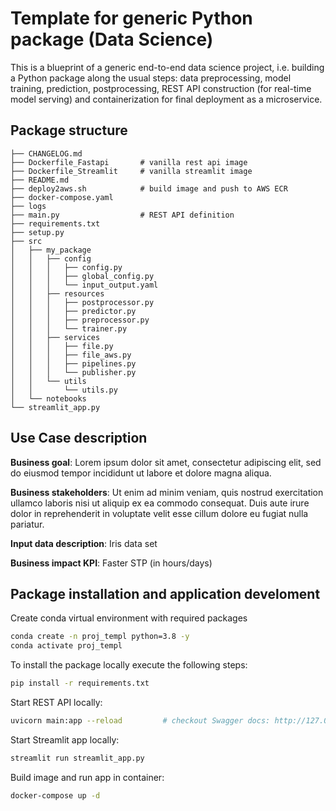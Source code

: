 # Template for generic Python package (Data Science) 

This is a blueprint of a generic end-to-end data science project, i.e. building a Python package along the usual steps: data preprocessing, model training, prediction, postprocessing, REST API construction (for real-time model serving) and containerization for final deployment as a microservice.

## Package structure

```
├── CHANGELOG.md
├── Dockerfile_Fastapi       # vanilla rest api image
├── Dockerfile_Streamlit     # vanilla streamlit image
├── README.md
├── deploy2aws.sh            # build image and push to AWS ECR
├── docker-compose.yaml
├── logs
├── main.py                  # REST API definition 
├── requirements.txt
├── setup.py
├── src
│   ├── my_package
│   │   ├── config
│   │   │   ├── config.py
│   │   │   ├── global_config.py
│   │   │   └── input_output.yaml
│   │   ├── resources
│   │   │   ├── postprocessor.py
│   │   │   ├── predictor.py
│   │   │   ├── preprocessor.py
│   │   │   └── trainer.py
│   │   ├── services
│   │   │   ├── file.py
│   │   │   ├── file_aws.py
│   │   │   ├── pipelines.py
│   │   │   └── publisher.py
│   │   └── utils
│   │       └── utils.py
│   └── notebooks
└── streamlit_app.py 
```

## Use Case description

**Business goal**: Lorem ipsum dolor sit amet, consectetur adipiscing elit, sed do eiusmod tempor incididunt ut labore et dolore magna aliqua. 

**Business stakeholders**: Ut enim ad minim veniam, quis nostrud exercitation ullamco laboris nisi ut aliquip ex ea commodo consequat. Duis aute irure dolor in reprehenderit in voluptate velit esse cillum dolore eu fugiat nulla pariatur.

**Input data description**: Iris data set

**Business impact KPI**: Faster STP (in hours/days)


## Package installation and application develoment

Create conda virtual environment with required packages 
```bash
conda create -n proj_templ python=3.8 -y
conda activate proj_templ
```

To install the package locally execute the following steps:

```bash
pip install -r requirements.txt         
```

Start REST API locally:
```bash
uvicorn main:app --reload         # checkout Swagger docs: http://127.0.0.1:8000/docs 
```

Start Streamlit app locally:
```bash
streamlit run streamlit_app.py         
```


Build image and run app in container:
```bash                                 
docker-compose up -d 
```

 
